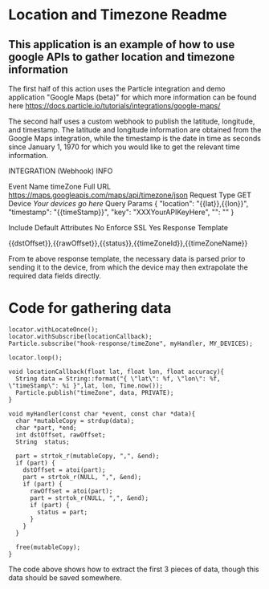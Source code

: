 # Location and Timezone Readme
## This application is an example of how to use google APIs to gather location and timezone information

The first half of this action uses the Particle integration and demo application "Google Maps (beta)" for which more information can be found here https://docs.particle.io/tutorials/integrations/google-maps/

The second half uses a custom webhook to publish the latitude, longitude, and timestamp. The latitude and longitude information are obtained from the Google Maps integration, while the timestamp is the date in time as seconds since January 1, 1970 for which you would like to get the relevant time information.

INTEGRATION (Webhook) INFO

Event Name        timeZone
Full URL          https://maps.googleapis.com/maps/api/timezone/json
Request Type      GET
Device            *Your devices go here*
Query Params
  {
    "location": "{{lat}},{{lon}}",
    "timestamp": "{{timeStamp}}",
    "key": "XXXYourAPIKeyHere",
    "": ""
  }
     
Include Default Attributes    No
Enforce SSL                   Yes
Response Template

  {{dstOffset}},{{rawOffset}},{{status}},{{timeZoneId}},{{timeZoneName}}

From te above response template, the necessary data is parsed prior to sending it to the device, from which the device may then extrapolate the required data fields directly.

# Code for gathering data

```
locator.withLocateOnce(); 
locator.withSubscribe(locationCallback);
Particle.subscribe("hook-response/timeZone", myHandler, MY_DEVICES);
```

`locator.loop();`

```
void locationCallback(float lat, float lon, float accuracy){
  String data = String::format("{ \"lat\": %f, \"lon\": %f, \"timeStamp\": %i }",lat, lon, Time.now());
  Particle.publish("timeZone", data, PRIVATE);
}
```

```
void myHandler(const char *event, const char *data){
  char *mutableCopy = strdup(data);
  char *part, *end;
  int dstOffset, rawOffset;
  String  status;

  part = strtok_r(mutableCopy, ",", &end);
  if (part) {
    dstOffset = atoi(part);
    part = strtok_r(NULL, ",", &end);
    if (part) {
      rawOffset = atoi(part);
      part = strtok_r(NULL, ",", &end);
      if (part) {
        status = part;
      }
    }
  }

  free(mutableCopy);
}
```
The code above shows how to extract the first 3 pieces of data, though this data should be saved somewhere.
